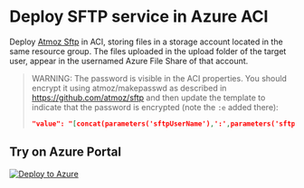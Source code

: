 # Deploy SFTP service in Azure ACI

Deploy [Atmoz Sftp](https://github.com/atmoz/sftp) in ACI, storing files in a storage account located in the same resource group. The files uploaded in the upload folder of the target user, appear in the usernamed Azure File Share of that account.

> WARNING: The password is visible in the ACI properties. You should encrypt it using atmoz/makepasswd as described in https://github.com/atmoz/sftp and then update the template to indicate that the password is encrypted (note the `:e` added there):
> ``` json
> "value": "[concat(parameters('sftpUserName'),':',parameters('sftpPassword'),':e:1001')]"
> ```

## Try on Azure Portal

[![Deploy to Azure](http://azuredeploy.net/deploybutton.png)](https://portal.azure.com/#create/Microsoft.Template/uri/https%3A%2F%2Fraw.githubusercontent.com%2Frndazurescript%2FInfrastructureAsCode%2Fmaster%2FSFTP%2Faci-atmoz-sftp.deploy.json)
